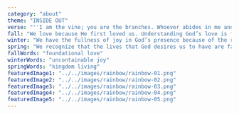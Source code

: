 ```yaml
---
category: "about"
theme: "INSIDE OUT"
verse: "''I am the vine; you are the branches. Whoever abides in me and I in him, he it is that bears much fruit, for apart from me you can do nothing.''"
fall: "We love because He first loved us. Understanding God’s love is foundational for us to reflect and overflow His love onto others and to pursue other spiritual gifts and virtues God has given to us. As we understand the sheer magnitude of His amazing love and how undeserving of it we are, we naturally become inclined to show others that same love"
winter: "We have the fullness of joy in God’s presence because of the reality of the Gospel. Joy is an internal condition that leads us to live our lives as worship regardless of circumstance. This internal condition is a result of our understanding of who Jesus is and our trust in His unfailing promises"
spring: "We recognize that the lives that God desires us to have are far greater than the lives we desire for ourselves. Therefore our lives are no longer our own, but we surrender them to Christ. The end of kingdom living is not simply self-denial. Rather we deny ourselves and surrender to God because we recognize how worthy He is."
fallWords: "foundational love"
winterWords: "uncontainable joy"
springWords: "kingdom living"
featuredImage1: "../../images/rainbow/rainbow-01.png"
featuredImage2: "../../images/rainbow/rainbow-02.png"
featuredImage3: "../../images/rainbow/rainbow-03.png"
featuredImage4: "../../images/rainbow/rainbow-04.png"
featuredImage5: "../../images/rainbow/rainbow-05.png"
---
```

